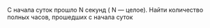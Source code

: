  С начала суток прошло N секунд ( N — целое). Найти количество
 полных часов, прошедших с начала суток
